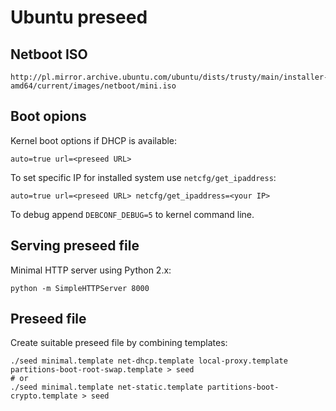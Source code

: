 # Ubuntu preseed

## Netboot ISO
```
http://pl.mirror.archive.ubuntu.com/ubuntu/dists/trusty/main/installer-amd64/current/images/netboot/mini.iso
```

## Boot opions

Kernel boot options if DHCP is available:
```
auto=true url=<preseed URL>
```

To set specific IP for installed system use ``netcfg/get_ipaddress``:
```
auto=true url=<preseed URL> netcfg/get_ipaddress=<your IP>
```

To debug append ``DEBCONF_DEBUG=5`` to kernel command line.

## Serving preseed file

Minimal HTTP server using Python 2.x:
```
python -m SimpleHTTPServer 8000
```

## Preseed file

Create suitable preseed file by combining templates:
```
./seed minimal.template net-dhcp.template local-proxy.template partitions-boot-root-swap.template > seed
# or
./seed minimal.template net-static.template partitions-boot-crypto.template > seed
```
